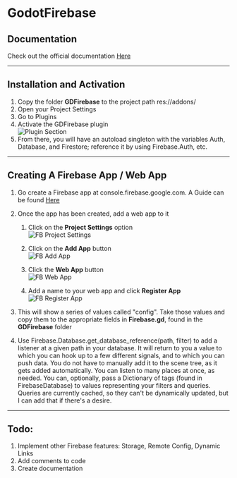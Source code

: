 # GodotFirebase

## Documentation
Check out the official documentation [Here](/Docs)

---
## Installation and Activation
1. Copy the folder **GDFirebase** to the project path res://addons/
2. Open your Project Settings
3. Go to Plugins
4. Activate the GDFirebase plugin<br>
![Plugin Section](/Images/plugins_section.png)
5. From there, you will have an autoload singleton with the variables Auth, Database, and Firestore; reference it by using Firebase.Auth, etc.

---
## Creating A Firebase App / Web App
1. Go create a Firebase app at console.firebase.google.com. A Guide can be found [Here](https://firebase.google.com/docs/projects/learn-more#setting_up_a_firebase_project_and_connecting_apps)
2. Once the app has been created, add a web app to it
    1. Click on the **Project Settings** option<br>
    ![FB Project Settings](/Images/fb_project_settings.png)

    2. Click on the **Add App** button<br>
    ![FB Add App](/Images/fb_add_app.png)

    3. Click the **Web App** button<br>
    ![FB Web App](/Images/fb_web_app.png)

    4. Add a name to your web app and click **Register App**<br>
    ![FB Register App](/Images/fb_register_app.png)

3. This will show a series of values called "config". Take those values and copy them to the appropriate fields in **Firebase.gd**, found in the **GDFirebase** folder
4. Use Firebase.Database.get_database_reference(path, filter) to add a listener at a given path in your database. It will return to you a value to which you can hook up to a few different signals, and to which you can push data. You do not have to manually add it to the scene tree, as it gets added automatically. You can listen to many places at once, as needed. You can, optionally, pass a Dictionary of tags (found in FirebaseDatabase) to values representing your filters and queries. Queries are currently cached, so they can't be dynamically updated, but I can add that if there's a desire.



---
## Todo:
1. Implement other Firebase features: Storage, Remote Config, Dynamic Links
2. Add comments to code
3. Create documentation